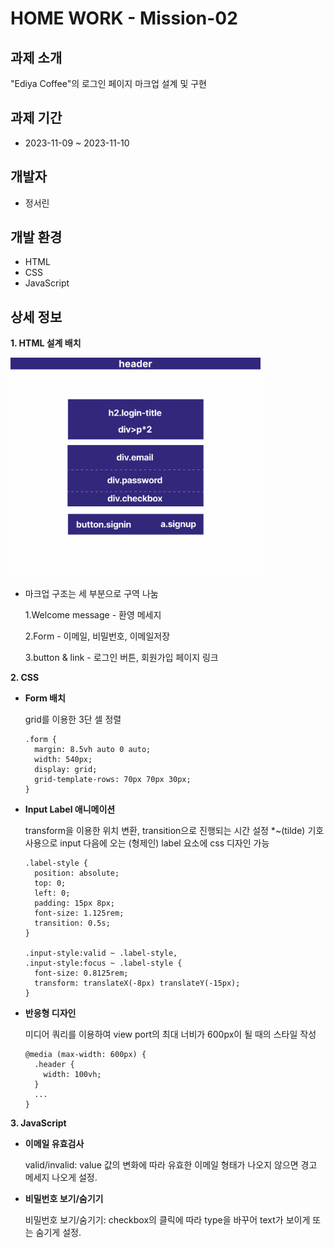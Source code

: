 # HOME WORK - Mission-02

## 과제 소개

"Ediya Coffee"의 로그인 페이지 마크업 설계 및 구현

## 과제 기간

- 2023-11-09 ~ 2023-11-10

## 개발자

- 정서린

## 개발 환경

- HTML
- CSS
- JavaScript

## 상세 정보

**1. HTML 설계 배치**

<img src="./images/structure.png" width="400" height="350"/>

- 마크업 구조는 세 부분으로 구역 나눔

  1.Welcome message - 환영 메세지 <br>

  2.Form - 이메일, 비밀번호, 이메일저장

  3.button & link - 로그인 버튼, 회원가입 페이지 링크

**2. CSS**

- **Form 배치**

  grid를 이용한 3단 셀 정렬

  ```
  .form {
    margin: 8.5vh auto 0 auto;
    width: 540px;
    display: grid;
    grid-template-rows: 70px 70px 30px;
  }
  ```

- **Input Label 애니메이션**

  transform을 이용한 위치 변환, transition으로 진행되는 시간 설정
  \*~(tilde) 기호 사용으로 input 다음에 오는 (형제인) label 요소에 css 디자인 가능

  ```
  .label-style {
    position: absolute;
    top: 0;
    left: 0;
    padding: 15px 8px;
    font-size: 1.125rem;
    transition: 0.5s;
  }

  .input-style:valid ~ .label-style,
  .input-style:focus ~ .label-style {
    font-size: 0.8125rem;
    transform: translateX(-8px) translateY(-15px);
  }
  ```

- **반응형 디자인**

  미디어 쿼리를 이용하여 view port의 최대 너비가 600px이 될 때의 스타일 작성

  ```
  @media (max-width: 600px) {
    .header {
      width: 100vh;
    }
    ...
  }
  ```

**3. JavaScript**

- **이메일 유효검사**

  valid/invalid: value 값의 변화에 따라 유효한 이메일 형태가 나오지 않으면 경고 메세지 나오게 설정.

- **비밀번호 보기/숨기기**

  비밀번호 보기/숨기기: checkbox의 클릭에 따라 type을 바꾸어 text가 보이게 또는 숨기게 설정.
